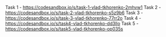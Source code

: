 Task 1 - https://codesandbox.io/s/task-1-vlad-tkhorenko-2mhvw1
Task 2 - https://codesandbox.io/s/task-2-vlad-tkhorenko-s5z9b6
Task 3 - https://codesandbox.io/s/task-3-vlad-tkhorenko-77rr2o
Task 4 - https://codesandbox.io/s/task4-vlad-tkhorenko-dd3llo
Task 5 - https://codesandbox.io/s/task5-vlad-tkhorenko-op035s
